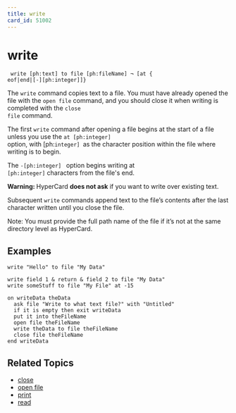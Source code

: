 ```yaml
---
title: write
card_id: 51002
---
```


# write

<code><pre>
write [ph:text] to file [ph:fileName] ¬
 [at { eof|end|[-][ph:integer]]}
</pre></code>


The <code>write</code> command copies text to a file. You must have already opened the file with the <code>open file</code> command, and you should close it when writing is completed with the <code>close file</code> command.  

The first <code>write</code> command after opening a file begins at the start of a file unless you use the <code>at [ph:integer] </code>option, with [ph:<code>integer] </code>as the character position within the file where writing is to begin. 

The <code>-[ph:integer] </code> option begins writing at <code> [ph:integer]</code> characters from the file's end.

<b>Warning: </b>HyperCard <b>does not ask</b> if you want to write over existing text.

Subsequent <code>write</code> commands append text to the file’s contents after the last character written until you close the file.

Note: You must provide the full path name of the file if it’s not at the same directory level as HyperCard. 


## Examples

```
write "Hello" to file "My Data"

write field 1 & return & field 2 to file "My Data"
write someStuff to file "My File" at -15

on writeData theData
  ask file "Write to what text file?" with "Untitled"
  if it is empty then exit writeData
  put it into theFileName
  open file theFileName
  write theData to file theFileName
  close file theFileName
end writeData
```

## Related Topics

* [close](/HyperTalkReference/commands/close)
* [open file](/HyperTalkReference/commands/open-file)
* [print](/HyperTalkReference/commands/print)
* [read](/HyperTalkReference/commands/read)
